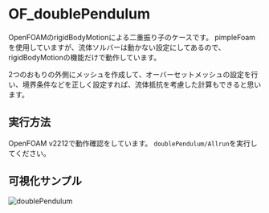 # OF_doublePendulum
OpenFOAMのrigidBodyMotionによる二重振り子のケースです。
pimpleFoamを使用していますが、流体ソルバーは動かない設定にしてあるので、rigidBodyMotionの機能だけで動作しています。

2つのおもりの外側にメッシュを作成して、オーバーセットメッシュの設定を行い、境界条件などを正しく設定すれば、流体抵抗を考慮した計算もできると思います。

## 実行方法
OpenFOAM v2212で動作確認をしています。
`doublePendulum/Allrun`を実行してください。

## 可視化サンプル

![doublePendulum](https://github.com/user-attachments/assets/cf39df72-57a2-4d14-96d6-8c8b64064640)
